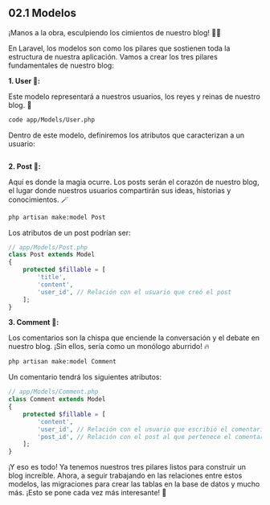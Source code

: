 ## <b>02.1</b> Modelos

¡Manos a la obra, esculpiendo los cimientos de nuestro blog! 🧱🔨

En Laravel, los modelos son como los pilares que sostienen toda la estructura de nuestra aplicación. Vamos a crear los tres pilares fundamentales de nuestro blog:

**1. User 👤:**

Este modelo representará a nuestros usuarios, los reyes y reinas de nuestro blog. 👑

```bash
code app/Models/User.php
```

Dentro de este modelo, definiremos los atributos que caracterizan a un usuario:

```php

```

**2. Post 📝:**

Aquí es donde la magia ocurre. Los posts serán el corazón de nuestro blog, el lugar donde nuestros usuarios compartirán sus ideas, historias y conocimientos. 🪄

```bash
php artisan make:model Post
```

Los atributos de un post podrían ser:

```php
// app/Models/Post.php
class Post extends Model
{
    protected $fillable = [
        'title',
        'content',
        'user_id', // Relación con el usuario que creó el post
    ];
}
```

**3. Comment 💬:**

Los comentarios son la chispa que enciende la conversación y el debate en nuestro blog. ¡Sin ellos, sería como un monólogo aburrido! 🔥

```bash
php artisan make:model Comment
```

Un comentario tendrá los siguientes atributos:

```php
// app/Models/Comment.php
class Comment extends Model
{
    protected $fillable = [
        'content',
        'user_id', // Relación con el usuario que escribió el comentario
        'post_id', // Relación con el post al que pertenece el comentario
    ];
}
```

¡Y eso es todo! Ya tenemos nuestros tres pilares listos para construir un blog increíble. Ahora, a seguir trabajando en las relaciones entre estos modelos, las migraciones para crear las tablas en la base de datos y mucho más. ¡Esto se pone cada vez más interesante! 🚀
